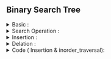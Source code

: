 ## Binary Search Tree 
<details>
  <summary> Basic : </summary>
  
  <br> 
  <img src="../../images/BST1.png">
     
  </details>
  
  <details>
  <summary> Search Operation : </summary>
  
  <br> 
  <img src="../../images/BST2.png">
     
  </details>
  
  <details>
  <summary> Insertion : </summary>
  
  <br> 
  <img src="../../images/BST3.png">
     
  </details>
  
  <details>
  <summary> Delation : </summary>
  
  <br> 
  <img src="../../images/BST5.png">
     
  </details>
  
<details>
  
  <summary> Code ( Insertion & inorder_traversal): </summary>
  
  <br> 
  
    ```

    #include<bits/stdc++.h>
    #define ll long long
    #define pb push_back
    #define fr(i,s,e) for(ll i=s;i<e;i++)
    #define rfr(i,e,s) for(ll i=e;i>=s;i--)
    #define nl  "\n"
    #define mod 1000000007
    #define fast ios_base::sync_with_stdio(0);cin.tie(NULL);cout.tie(NULL)
    using namespace std;

    struct node {
        ll val ;
        node *lf , *rig ;
    };

    node* insrt( node* nwnd , ll k ){

        if( nwnd == NULL ){
            node *temp = (node*) malloc(sizeof(node*)) ;
            temp->val = k ;
            temp->lf = temp->rig = NULL ;
            nwnd = temp ;
        }
        else {
            if ( k < nwnd->val )    nwnd->lf = insrt(nwnd->lf,k);
            else    nwnd->rig = insrt(nwnd->rig,k);
        }
        return nwnd ;
    }

    void trv(node* nd ){
        if (nd != NULL ){
            trv(nd->lf);
            cout << nd->val <<" "; 
            trv(nd->rig);
        }
    }


    int main(){

        ll n , x ;
        cin >> n ;
        node *root = NULL ;

        fr(i,0,n){
            cin >> x ;
            root = insrt(root,x);
        }

        trv(root);

    return 0 ;
    }

    ```
     
  </details>
  
